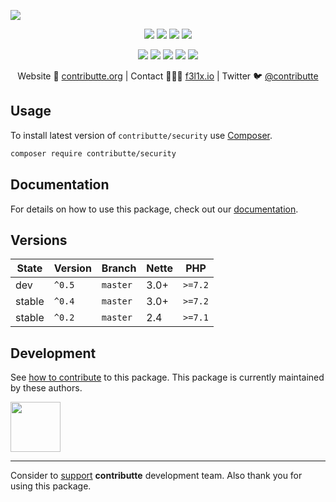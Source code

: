 ![](https://heatbadger.now.sh/github/readme/contributte/security/)

<p align=center>
  <a href="https://github.com/contributte/security/actions"><img src="https://badgen.net/github/checks/contributte/security/master?security=300"></a>
  <a href="https://coveralls.io/r/contributte/security"><img src="https://badgen.net/coveralls/c/github/contributte/security?security=300"></a>
  <a href="https://packagist.org/packages/contributte/security"><img src="https://badgen.net/packagist/dm/contributte/security"></a>
  <a href="https://packagist.org/packages/contributte/security"><img src="https://badgen.net/packagist/v/contributte/security"></a>
</p>
<p align=center>
  <a href="https://packagist.org/packages/contributte/security"><img src="https://badgen.net/packagist/php/contributte/security"></a>
  <a href="https://github.com/contributte/security"><img src="https://badgen.net/github/license/contributte/security"></a>
  <a href="https://bit.ly/ctteg"><img src="https://badgen.net/badge/support/gitter/cyan"></a>
  <a href="https://bit.ly/cttfo"><img src="https://badgen.net/badge/support/forum/yellow"></a>
  <a href="https://contributte.org/partners.html"><img src="https://badgen.net/badge/sponsor/donations/F96854"></a>
</p>

<p align=center>
Website 🚀 <a href="https://contributte.org">contributte.org</a> | Contact 👨🏻‍💻 <a href="https://f3l1x.io">f3l1x.io</a> | Twitter 🐦 <a href="https://twitter.com/contributte">@contributte</a>
</p>

## Usage

To install latest version of `contributte/security` use [Composer](https://getcomposer.com).

```bash
composer require contributte/security
```

## Documentation

For details on how to use this package, check out our [documentation](.docs).

## Versions

| State       | Version | Branch   | Nette | PHP     |
|-------------|---------|----------|-------|---------|
| dev         | `^0.5`  | `master` | 3.0+  | `>=7.2` |
| stable      | `^0.4`  | `master` | 3.0+  | `>=7.2` |
| stable      | `^0.2`  | `master` | 2.4   | `>=7.1` |

## Development

See [how to contribute](https://contributte.org) to this package. This package is currently maintained by these authors.

<a href="https://github.com/f3l1x">
    <img width="80" height="80" src="https://avatars2.githubusercontent.com/u/538058?v=3&s=80">
</a>

-----

Consider to [support](https://contributte.org/partners) **contributte** development team.
Also thank you for using this package.
